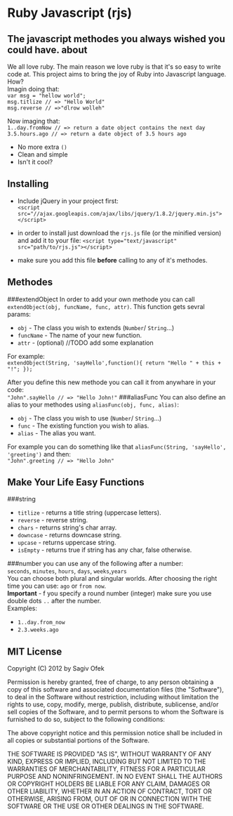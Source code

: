 Ruby Javascript (rjs)
=
The javascript methodes you always wished you could have.
about
-
We all love ruby. The main reason we love ruby is that it's so easy to write code at.
This project aims to bring the joy of Ruby into Javascript language. How? <br>
Imagin doing that:<br>
`var msg = "hellow world";`<br>
`msg.titlize // => "Hello World"` <br>
`msg.reverse // =>"dlrow wolleh"` <br>

Now imaging that:<br>
`1..day.fromNow // => return a date object contains the next day` <br>
`3.5.hours.ago // => return a date object of 3.5 hours ago`

- No more extra `()` 
- Clean and simple
- Isn't it cool?<br>

Installing
-
- Include jQuery in your project first: <br>
`<script src="//ajax.googleapis.com/ajax/libs/jquery/1.8.2/jquery.min.js"></script>`

- in order to install just download the `rjs.js` file (or the minified version) and add it to your file:
`<script type="text/javascript" src="path/to/rjs.js"></script>`

- make sure you add this file <b>before</b> calling to any of it's methodes. 

Methodes
-
###extendObject
In order to add your own methode you can call `extendObject(obj, funcName, func, attr)`. This function gets sevral params:

- `obj` - The class you wish to extends (`Number`/ `String`...)
- `funcName` - The name of your new function.
- `attr` - (optional) //TODO add some explanation 

For example:<br>
`extendObject(String, 'sayHello',function(){ return "Hello " + this + "!"; });`

After you define this new methode you can call it from anywhare in your code:<br>
`"John".sayHello // => "Hello John!"`
###aliasFunc
You can also define an alias to your methodes using `aliasFunc(obj, func, alias)`:

- `obj` - The class you wish to use (`Number`/ `String`...)
- `func` - The existing function you wish to alias.
- `alias` - The alias you want.

For example you can do something like that `aliasFunc(String, 'sayHello', 'greeting')` and then:<br>
`"John".greeting // => "Hello John"`

Make Your Life Easy Functions
-
###string
- `titlize` - returns a title string (uppercase letters).
- `reverse` - reverse string.
- `chars` - returns string's char array. 
- `downcase` - returns downcase string.
- `upcase` - returns uppercase string.
- `isEmpty` - returns true if string has any char, false otherwise.

###number
you can use any of the following after a number:<br>
`seconds`, `minutes`, `hours`, `days`, `weeks`,`years`<br>
You can choose both plural and singular worlds. After choosing the right time you can use: `ago` or `from now`.<br>
<b>Important</b> - f you specify a round number (integer) make sure you use double dots `..` after the number.<br>
Examples:

- `1..day.from_now`
- `2.3.weeks.ago`



MIT License
-
Copyright (C) 2012 by Sagiv Ofek

Permission is hereby granted, free of charge, to any person obtaining a copy
of this software and associated documentation files (the "Software"), to deal
in the Software without restriction, including without limitation the rights
to use, copy, modify, merge, publish, distribute, sublicense, and/or sell
copies of the Software, and to permit persons to whom the Software is
furnished to do so, subject to the following conditions:

The above copyright notice and this permission notice shall be included in
all copies or substantial portions of the Software.

THE SOFTWARE IS PROVIDED "AS IS", WITHOUT WARRANTY OF ANY KIND, EXPRESS OR
IMPLIED, INCLUDING BUT NOT LIMITED TO THE WARRANTIES OF MERCHANTABILITY,
FITNESS FOR A PARTICULAR PURPOSE AND NONINFRINGEMENT. IN NO EVENT SHALL THE
AUTHORS OR COPYRIGHT HOLDERS BE LIABLE FOR ANY CLAIM, DAMAGES OR OTHER
LIABILITY, WHETHER IN AN ACTION OF CONTRACT, TORT OR OTHERWISE, ARISING FROM,
OUT OF OR IN CONNECTION WITH THE SOFTWARE OR THE USE OR OTHER DEALINGS IN
THE SOFTWARE. 